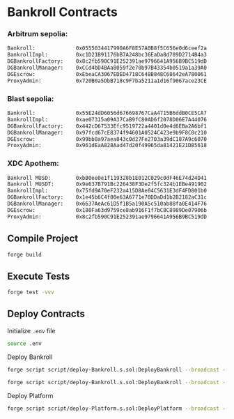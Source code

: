 # Bankroll Contracts

### Arbitrum sepolia:

```sh
Bankroll:             0x0555034417990A6F8E57A0B8f5C656e0d6ceef2a
BankrollImpl:         0xc1D21B91176bB7A248bc36EaDa8d789D2714B4a3
DGBankrollFactory:    0x8c2fb590C91E252391ae9796641A956B9BC519dD
DGBankrollManager:    0xCCd4bD4BAa8059f2e70b97B43354b0519a1a39A0
DGEscrow:             0xEbeaCA3067EDED4718C648B848C68642eA780061
ProxyAdmin:           0x720B0a5DbB718c9F7ba5211a1d16f9067ace23CE
```

### Blast sepolia:

```sh
Bankroll:             0x55E24dD6056d676698767CaA4715B6ddB0CE5CA7
BankrollImpl:         0xae07315a09A37CaB9fC80AD6f2078D06E7A44076
DGBankrollFactory:    0x442cD67533Efc9519722a4401d0e4d6EBa2A6bf1
DGBankrollManager:    0x97fcd67cE8374f94601A0524C423e9b9F8C0c210
DGEscrow:             0x99bb8a97aea843c0d27Fe2703a39dC187A9c6070
ProxyAdmin:           0x961dEaA828Aad47d20f49965da81421E21D85618

```
### XDC Apothem:

```sh
Bankroll MUSD:        0xbB0ee0e1f119328b1E012C029c0dF46E74d24D41
Bankroll MUSDT:       0x9e637B791Bc226438F3De2f5fc324b1EBe491902
BankrollImpl:         0x75fd9A70eF232a415D8Ae04C5631E3dF4FD801b0
DGBankrollFactory:    0x1e45b6C4f00e63A6771e70DDaDd1b2B2182aC31c
DGBankrollManager:    0x6637AeAc61D5f1B5a190A5c510ab88fa0E414F76
DGEscrow:             0x180Fa63d9759ce8ab916F1f7bC8C8989De07906b
ProxyAdmin:           0x8c2fb590C91E252391ae9796641A956B9BC519dD
```


## Compile Project

```sh
forge build
```

## Execute Tests

```sh
forge test -vvv
```

## Deploy Contracts

Initialize `.env` file

```sh
source .env
```

Deploy Bankroll

```sh
forge script script/deploy-Bankroll.s.sol:DeployBankroll --broadcast --legacy --rpc-url https://erpc.apothem.network

forge script script/deploy-Bankroll.s.sol:DeployBankroll --broadcast --legacy --rpc-url https://rpc.xinfin.network
```

Deploy Platform

```sh
forge script script/deploy-Platform.s.sol:DeployPlatform --broadcast --legacy --rpc-url xdc-mainnet
```